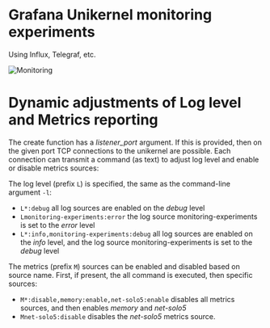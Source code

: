# Grafana Unikernel monitoring experiments

Using Influx, Telegraf, etc.

![Monitoring](https://raw.githubusercontent.com/roburio/monitoring-experiments/master/one.png)

# Dynamic adjustments of Log level and Metrics reporting

The create function has a *listener_port* argument. If this is provided, then
on the given port TCP connections to the unikernel are possible. Each connection
can transmit a command (as text) to adjust log level and enable or disable
metrics sources:

The log level (prefix `L`) is specified, the same as the command-line argument `-l`:
- `L*:debug` all log sources are enabled on the *debug* level
- `Lmonitoring-experiments:error` the log source monitoring-experiments is set to the *error* level
- `L*:info,monitoring-experiments:debug` all log sources are enabled on the *info* level, and the log source monitoring-experiments is set to the *debug* level

The metrics (prefix `M`) sources can be enabled and disabled based on source name.
First, if present, the all command is executed, then specific sources:
- `M*:disable,memory:enable,net-solo5:enable` disables all metrics sources, and then enables *memory* and *net-solo5*
- `Mnet-solo5:disable` disables the *net-solo5* metrics source.
